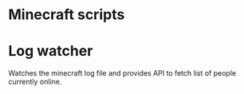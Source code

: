 # Minecraft scripts

# Log watcher
Watches the minecraft log file and provides API to fetch list of people currently online.

